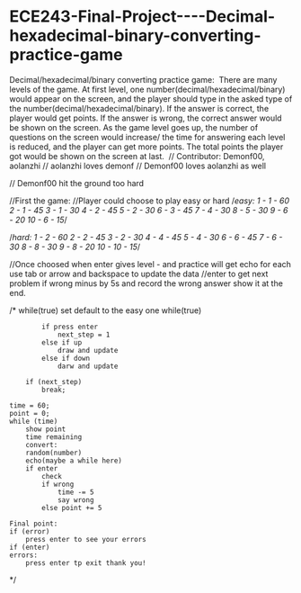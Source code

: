 # ECE243-Final-Project----Decimal-hexadecimal-binary-converting-practice-game
Decimal/hexadecimal/binary converting practice game:  There are many levels of the game. At first level, one number(decimal/hexadecimal/binary) would appear on the screen, and the player should type in the asked type of the number(decimal/hexadecimal/binary). If the answer is correct, the player would get points. If the answer is wrong, the correct answer would be shown on the screen. As the game level goes up, the number of questions on the screen would increase/ the time for answering each level is reduced, and the player can get more points. The total points the player got would be shown on the screen at last. 
// Contributor: Demonf00, aolanzhi
// aolanzhi loves demonf
// Demonf00 loves aolanzhi as well

// Demonf00 hit the ground too hard

//First the game:
//Player could choose to play easy or hard
/*easy: 
1 - 1 - 60
2 - 1 - 45
3 - 1 - 30
4 - 2 - 45
5 - 2 - 30
6 - 3 - 45
7 - 4 - 30
8 - 5 - 30
9 - 6 - 20
10 - 6 - 15*/

/*hard: 
1 - 2 - 60
2 - 2 - 45
3 - 2 - 30
4 - 4 - 45
5 - 4 - 30
6 - 6 - 45
7 - 6 - 30
8 - 8 - 30
9 - 8 - 20
10 - 10 - 15*/


//Once choosed when enter gives level - and practice will get echo for each use tab or arrow and backspace to update the data
//enter to get next problem if wrong minus by 5s and record the wrong answer show it at the end.

/*
    while(true)
        set default to the easy one
        while(true)
            
            if press enter
                next_step = 1
            else if up
                draw and update
            else if down
                darw and update

        if (next_step)
            break;

    time = 60;
    point = 0;
    while (time)
        show point
        time remaining
        convert:
        random(number)
        echo(maybe a while here)
        if enter
            check
            if wrong
                time -= 5
                say wrong
            else point += 5

    Final point:
    if (error)
        press enter to see your errors
    if (enter)
    errors:
        press enter tp exit thank you!


*/
